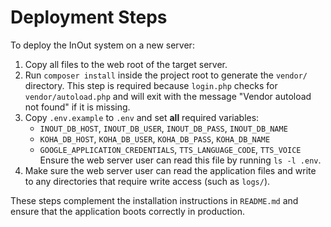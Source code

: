 # Deployment Steps

To deploy the InOut system on a new server:

1. Copy all files to the web root of the target server.
2. Run `composer install` inside the project root to generate the `vendor/` directory. This step is required because `login.php` checks for `vendor/autoload.php` and will exit with the message "Vendor autoload not found" if it is missing.
3. Copy `.env.example` to `.env` and set **all** required variables:
   - `INOUT_DB_HOST`, `INOUT_DB_USER`, `INOUT_DB_PASS`, `INOUT_DB_NAME`
   - `KOHA_DB_HOST`, `KOHA_DB_USER`, `KOHA_DB_PASS`, `KOHA_DB_NAME`
   - `GOOGLE_APPLICATION_CREDENTIALS`, `TTS_LANGUAGE_CODE`, `TTS_VOICE`
   Ensure the web server user can read this file by running `ls -l .env`.
4. Make sure the web server user can read the application files and write to any directories that require write access (such as `logs/`).

These steps complement the installation instructions in `README.md` and ensure that the application boots correctly in production.
